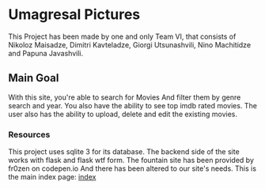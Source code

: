 # Umagresal Pictures

This Project has been made by one and only Team VI, that consists of Nikoloz Maisadze, Dimitri Kavteladze, Giorgi Utsunashvili, Nino Machitidze and Papuna Javashvili.
## Main Goal
With this site, you're able to search for Movies And filter them by genre search and year. You also have the ability to see top imdb rated movies. The user also has the ability to upload, delete and edit the existing movies. 
### Resources
This project uses sqlite 3 for its database. The backend side of the site works with flask and flask wtf form. The fountain site has been provided by fr0zen on codepen.io And there has been altered to our site's needs.
This is the main index page: [index](./templates/actualindex.html)
